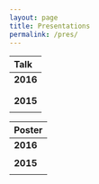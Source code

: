 ```yaml
---
layout: page
title: Presentations
permalink: /pres/
---
```



|Talk|
|:--|
|**2016**|
||
||
|**2015**|
||

|Poster|
|:--|
|**2016**|
|   |
|**2015**|
||
